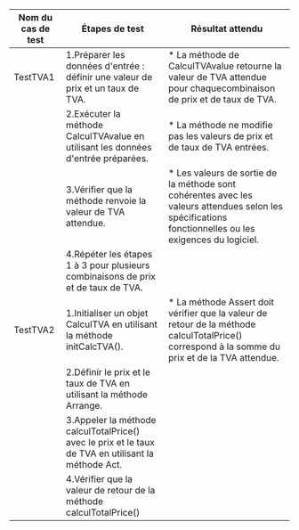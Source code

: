 | Nom du cas de test | Étapes de test                                                                         | Résultat attendu                               |
|--------------------|----------------------------------------------------------------------------------------|------------------------------------------------|
|  TestTVA1          | 1.Préparer les données d'entrée : définir une valeur de prix et un taux de TVA.        | * La méthode de CalculTVAvalue retourne la valeur de TVA attendue pour chaquecombinaison de prix et de taux de TVA.|
|                    | 2.Exécuter la méthode CalculTVAvalue en utilisant les données d'entrée préparées.      | * La méthode ne modifie pas les valeurs de prix et de taux de TVA entrées.                           |
|                    | 3.Vérifier que la méthode renvoie la valeur  de TVA attendue.                          | * Les valeurs de sortie de la méthode sont cohérentes avec les valeurs attendues selon  les spécifications fonctionnelles ou les exigences du logiciel.   |
|                    | 4.Répéter les étapes 1 à 3 pour plusieurs combinaisons de prix et de taux de TVA.      |  
| TestTVA2           | 1.Initialiser un objet CalculTVA en utilisant la méthode initCalcTVA().                | * La méthode Assert doit vérifier que la valeur de retour de la méthode calculTotalPrice() correspond à la somme du prix et de la TVA attendue. |
|                    | 2.Définir le prix et le taux de TVA  en utilisant la méthode Arrange.  
|                    | 3.Appeler la méthode calculTotalPrice() avec le prix et le taux de TVA en utilisant la méthode Act. | |
|                    | 4.Vérifier que la valeur de retour de la méthode calculTotalPrice()                    |  |
